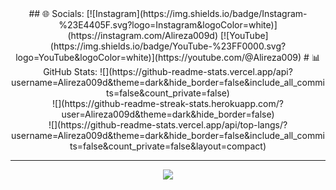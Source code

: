 <center>
## 🌐 Socials:
[![Instagram](https://img.shields.io/badge/Instagram-%23E4405F.svg?logo=Instagram&logoColor=white)](https://instagram.com/Alireza009d) [![YouTube](https://img.shields.io/badge/YouTube-%23FF0000.svg?logo=YouTube&logoColor=white)](https://youtube.com/@Alireza009) 
# 📊 GitHub Stats:
![](https://github-readme-stats.vercel.app/api?username=Alireza009d&theme=dark&hide_border=false&include_all_commits=false&count_private=false)<br/>
![](https://github-readme-streak-stats.herokuapp.com/?user=Alireza009d&theme=dark&hide_border=false)<br/>
![](https://github-readme-stats.vercel.app/api/top-langs/?username=Alireza009d&theme=dark&hide_border=false&include_all_commits=false&count_private=false&layout=compact)

---
[![](https://visitcount.itsvg.in/api?id=Alireza009d&icon=0&color=0)](https://visitcount.itsvg.in)

<!-- Proudly created with GPRM ( https://gprm.itsvg.in ) -->

</center>
